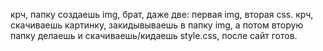 крч, папку создаешь img, брат, даже две: первая img, вторая css. крч, скачиваешь картинку, закидывываешь в папку img, а потом вторую папку делаешь и скачиваешь/кидаешь style.css, после сайт готов.
